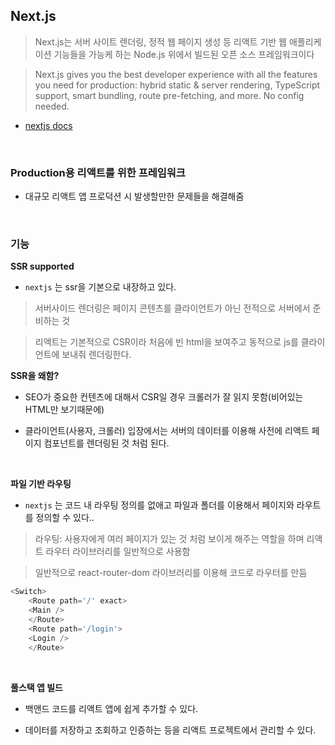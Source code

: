 

## Next.js

> Next.js는 서버 사이트 렌더링, 정적 웹 페이지 생성 등 리액트 기반 웹 애플리케이션 기능들을 가능케 하는 Node.js 위에서 빌드된 오픈 소스 프레임워크이다

> Next.js gives you the best developer experience with all the features you need for production: hybrid static & server rendering, TypeScript support, smart bundling, route pre-fetching, and more. No config needed.

- [nextjs docs](https://nextjs.org/docs)

<br>


### Production용 리액트를 위한 프레임워크

- 대규모 리액트 앱 프로덕션 시 발생할만한 문제들을 해결해줌


<br>

### 기능

**SSR supported**

- `nextjs` 는 ssr을 기본으로 내장하고 있다.

> 서버사이드 렌더링은 페이지 콘텐츠를 클라이언트가 아닌 전적으로 서버에서 준비하는 것

> 리액트는 기본적으로 CSR이라 처음에 빈 html을 보여주고 동적으로 js를 클라이언트에 보내줘 렌더링한다.


**SSR을 왜함?**

- SEO가 중요한 컨텐츠에 대해서 CSR일 경우 크롤러가 잘 읽지 못함(비어있는 HTML만 보기때문에)

- 클라이언트(사용자, 크롤러) 입장에서는 서버의 데이터를 이용해 사전에 리액트 페이지 컴포넌트를 렌더링된 것 처럼 된다.


<br>

**파일 기반 라우팅**

- `nextjs` 는 코드 내 라우팅 정의를 없애고 파일과 폴더를 이용해서 페이지와 라우트를 정의할 수 있다..

> 라우팅: 사용자에게 여러 페이지가 있는 것 처럼 보이게 해주는 역할을 하며 리액트 라우터 라이브러리를 일반적으로 사용함

> 일반적으로 react-router-dom 라이브러리를 이용해 코드로 라우터를 만듬

```javascript
<Switch>
    <Route path='/' exact>
	<Main />
    </Route>
    <Route path='/login'>
	<Login />
    </Route>
```

<br>

**풀스택 앱 빌드**

- 백앤드 코드를 리액트 앱에 쉽게 추가할 수 있다.

- 데이터를 저장하고 조회하고 인증하는 등을 리액트 프로젝트에서 관리할 수 있다.


